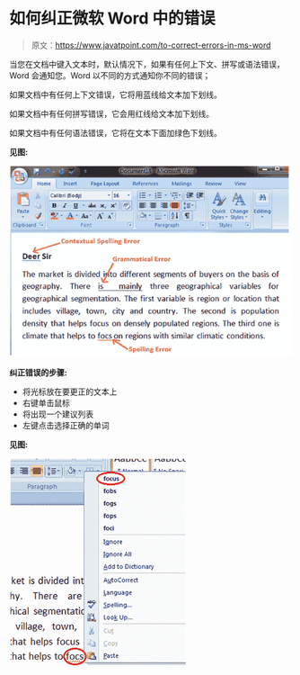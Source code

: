 # 如何纠正微软 Word 中的错误

> 原文：<https://www.javatpoint.com/to-correct-errors-in-ms-word>

当您在文档中键入文本时，默认情况下，如果有任何上下文、拼写或语法错误，Word 会通知您。Word 以不同的方式通知你不同的错误；

如果文档中有任何上下文错误，它将用蓝线给文本加下划线。

如果文档中有任何拼写错误，它会用红线给文本加下划线。

如果文档中有任何语法错误，它将在文本下面加绿色下划线。

**见图:**

![MS Word How to correct errors in ms word 1](img/705b01cf3a237ba7ddc49a3b318d26af.png)

**纠正错误的步骤:**

*   将光标放在要更正的文本上
*   右键单击鼠标
*   将出现一个建议列表
*   左键点击选择正确的单词

**见图:**

![MS Word How to correct errors in ms word 2](img/9c1d56297bbf4f00a9b27d453222799f.png)
